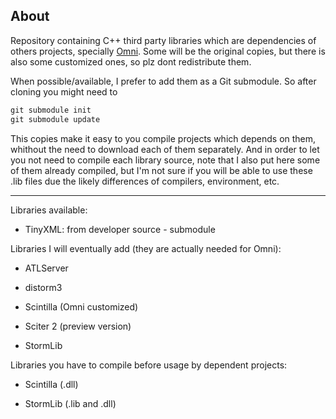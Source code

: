 ## About

Repository containing C++ third party libraries which are dependencies of others projects, specially [Omni](/midiway/Omni). Some will be the original copies, but there is also some customized ones, so plz dont redistribute them.

When possible/available, I prefer to add them as a Git submodule. So after cloning you might need to

```ruby
git submodule init
git submodule update
```

This copies make it easy to you compile projects which depends on them, whithout the need to download each of them separately. And in order to let you not need to compile each library source, note that I also put here some of them already compiled, but I'm not sure if you will be able to use these .lib files due the likely differences of compilers, environment, etc.



***

Libraries available:

- TinyXML: from developer source - submodule

Libraries I will eventually add (they are actually needed for Omni):

- ATLServer

- distorm3

- Scintilla (Omni customized)

- Sciter 2 (preview version)

- StormLib

Libraries you have to compile before usage by dependent projects:

- Scintilla (.dll)

- StormLib (.lib and .dll)